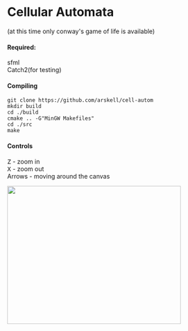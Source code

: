 # Cellular Automata

(at this time only conway's game of life is available)  
#### Required:  
sfml  
Catch2(for testing)  

#### Compiling

`git clone https://github.com/arskell/cell-autom`  
`mkdir build`  
`cd ./build`  
`cmake .. -G"MinGW Makefiles"`  
`cd ./src`  
`make`  
  
#### Controls

<kbd>Z</kbd> - zoom in  
<kbd>X</kbd> - zoom out  
Arrows - moving around the canvas  
  
<img src="https://github.com/arskell/game-of-life/blob/master/screenshot.png" width="400" height="319">
